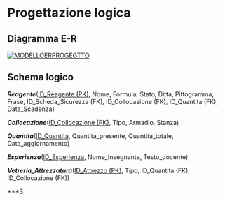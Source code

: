 

# Progettazione logica

## Diagramma E-R

<a href="https://ibb.co/Fq3W4zw"><img src="https://i.ibb.co/XkL4xts/MODELLOERPROGEGTTO.png" alt="MODELLOERPROGEGTTO" border="0"></a>

## Schema logico

***Reagente***(<ins>ID_Reagente (PK)</ins>, Nome, Formula, Stato, Ditta, Pittogramma, Frase, ID_Scheda_Sicurezza (FK), ID_Collocazione (FK), ID_Quantita (FK), Data_Scadenza)

***Collocazione***(<ins>ID_Collocazione (PK)</ins>, Tipo, Armadio, Stanza)

***Quantita***(<ins>ID_Quantita</ins>, Quantita_presente, Quantita_totale, Data_aggiornamento)

***Esperienza***(<ins>ID_Esperienza</ins>, Nome_Insegnante, Testo_docente)

***Vetreria_Attrezzatura***(<ins>ID_Attrezzo (PK)</ins>, Tipo, ID_Quantita (FK), ID_Collocazione (FK))

***S
<!--stackedit_data:
eyJoaXN0b3J5IjpbLTY2MDU3MDkxM119
-->